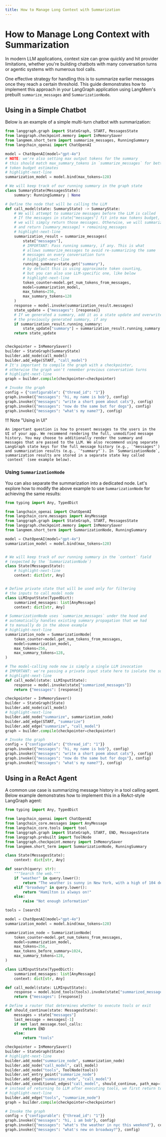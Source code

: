 ```yaml
---
title: How to Manage Long Context with Summarization
---
```


# How to Manage Long Context with Summarization

In modern LLM applications, context size can grow quickly and hit provider limitations, whether you're building chatbots with many conversation turns or agentic systems with numerous tool calls.

One effective strategy for handling this is to summarize earlier messages once they reach a certain threshold. This guide demonstrates how to implement this approach in your LangGraph application using LangMem's prebuilt `summarize_messages` and `SummarizationNode`.

## Using in a Simple Chatbot

Below is an example of a simple multi-turn chatbot with summarization:

```python
from langgraph.graph import StateGraph, START, MessagesState
from langgraph.checkpoint.memory import InMemorySaver
from langmem.short_term import summarize_messages, RunningSummary
from langchain_openai import ChatOpenAI

model = ChatOpenAI(model="gpt-4o")
# NOTE: we're also setting max output tokens for the summary
# this should match max_summary_tokens in `summarize_messages` for better
# token budget estimates
# highlight-next-line
summarization_model = model.bind(max_tokens=128)

# We will keep track of our running summary in the graph state
class SummaryState(MessagesState):
    summary: RunningSummary | None

# Define the node that will be calling the LLM
def call_model(state: SummaryState) -> SummaryState:
    # We will attempt to summarize messages before the LLM is called
    # If the messages in state["messages"] fit into max tokens budget,
    # we will simply return those messages. Otherwise, we will summarize
    # and return [summary_message] + remaining_messages
    # highlight-next-line
    summarization_result = summarize_messages(
        state["messages"],
        # IMPORTANT: Pass running summary, if any. This is what
        # allows summarize_messages to avoid re-summarizing the same
        # messages on every conversation turn
        # highlight-next-line
        running_summary=state.get("summary"),
        # by default this is using approximate token counting,
        # but you can also use LLM-specific one, like below
        # highlight-next-line
        token_counter=model.get_num_tokens_from_messages,
        model=summarization_model, 
        max_tokens=256,
        max_summary_tokens=128
    )
    response = model.invoke(summarization_result.messages)
    state_update = {"messages": [response]}
    # If we generated a summary, add it as a state update and overwrite
    # the previously generated summary, if any
    if summarization_result.running_summary:
        state_update["summary"] = summarization_result.running_summary
    return state_update


checkpointer = InMemorySaver()
builder = StateGraph(SummaryState)
builder.add_node(call_model)
builder.add_edge(START, "call_model")
# It's important to compile the graph with a checkpointer,
# otherwise the graph won't remember previous conversation turns
# highlight-next-line
graph = builder.compile(checkpointer=checkpointer)

# Invoke the graph
config = {"configurable": {"thread_id": "1"}}
graph.invoke({"messages": "hi, my name is bob"}, config)
graph.invoke({"messages": "write a short poem about cats"}, config)
graph.invoke({"messages": "now do the same but for dogs"}, config)
graph.invoke({"messages": "what's my name?"}, config)
```

!!! Note "Using in UI"

    An important question is how to present messages to the users in the UI of your app. We recommend rendering the full, unmodified message history. You may choose to additionally render the summary and messages that are passed to the LLM. We also recommend using separate LangGraph state keys for the full message history (e.g., `"messages"`) and summarization results (e.g., `"summary"`). In `SummarizationNode`, summarization results are stored in a separate state key called `context` (see example below).

### Using `SummarizationNode`

You can also separate the summarization into a dedicated node. Let's explore how to modify the above example to use `SummarizationNode` for achieving the same results:

```python
from typing import Any, TypedDict

from langchain_openai import ChatOpenAI
from langchain_core.messages import AnyMessage
from langgraph.graph import StateGraph, START, MessagesState
from langgraph.checkpoint.memory import InMemorySaver
from langmem.short_term import SummarizationNode, RunningSummary

model = ChatOpenAI(model="gpt-4o")
summarization_model = model.bind(max_tokens=128)


# We will keep track of our running summary in the `context` field
# (expected by the `SummarizationNode`)
class State(MessagesState):
    # highlight-next-line
    context: dict[str, Any]


# Define private state that will be used only for filtering
# the inputs to call_model node
class LLMInputState(TypedDict):
    summarized_messages: list[AnyMessage]
    context: dict[str, Any]

# SummarizationNode uses `summarize_messages` under the hood and
# automatically handles existing summary propagation that we had
# to manually do in the above example 
# highlight-next-line
summarization_node = SummarizationNode(
    token_counter=model.get_num_tokens_from_messages,
    model=summarization_model,
    max_tokens=256,
    max_summary_tokens=128,
)

# The model-calling node now is simply a single LLM invocation
# IMPORTANT: we're passing a private input state here to isolate the summarization
# highlight-next-line
def call_model(state: LLMInputState):
    response = model.invoke(state["summarized_messages"])
    return {"messages": [response]}

checkpointer = InMemorySaver()
builder = StateGraph(State)
builder.add_node(call_model)
# highlight-next-line
builder.add_node("summarize", summarization_node)
builder.add_edge(START, "summarize")
builder.add_edge("summarize", "call_model")
graph = builder.compile(checkpointer=checkpointer)

# Invoke the graph
config = {"configurable": {"thread_id": "1"}}
graph.invoke({"messages": "hi, my name is bob"}, config)
graph.invoke({"messages": "write a short poem about cats"}, config)
graph.invoke({"messages": "now do the same but for dogs"}, config)
graph.invoke({"messages": "what's my name?"}, config)
```

## Using in a ReAct Agent

A common use case is summarizing message history in a tool calling agent. Below example demonstrates how to implement this in a ReAct-style LangGraph agent:

```python
from typing import Any, TypedDict

from langchain_openai import ChatOpenAI
from langchain_core.messages import AnyMessage
from langchain_core.tools import tool
from langgraph.graph import StateGraph, START, END, MessagesState
from langgraph.prebuilt import ToolNode
from langgraph.checkpoint.memory import InMemorySaver
from langmem.short_term import SummarizationNode, RunningSummary

class State(MessagesState):
    context: dict[str, Any]

def search(query: str):
    """Search the web."""
    if "weather" in query.lower():
        return "The weather is sunny in New York, with a high of 104 degrees."
    elif "broadway" in query.lower():
        return "Hamilton is always on!"
    else:
        raise "Not enough information"

tools = [search]

model = ChatOpenAI(model="gpt-4o")
summarization_model = model.bind(max_tokens=128)

summarization_node = SummarizationNode(
    token_counter=model.get_num_tokens_from_messages,
    model=summarization_model,
    max_tokens=256,
    max_tokens_before_summary=1024,
    max_summary_tokens=128,
)

class LLMInputState(TypedDict):
    summarized_messages: list[AnyMessage]
    context: dict[str, Any]

def call_model(state: LLMInputState):
    response = model.bind_tools(tools).invoke(state["summarized_messages"])
    return {"messages": [response]}

# Define a router that determines whether to execute tools or exit
def should_continue(state: MessagesState):
    messages = state["messages"]
    last_message = messages[-1]
    if not last_message.tool_calls:
        return END
    else:
        return "tools"

checkpointer = InMemorySaver()
builder = StateGraph(State)
# highlight-next-line
builder.add_node("summarize_node", summarization_node)
builder.add_node("call_model", call_model)
builder.add_node("tools", ToolNode(tools))
builder.set_entry_point("summarize_node")
builder.add_edge("summarize_node", "call_model")
builder.add_conditional_edges("call_model", should_continue, path_map=["tools", END])
# instead of returning to LLM after executing tools, we first return to the summarization node
# highlight-next-line
builder.add_edge("tools", "summarize_node")
graph = builder.compile(checkpointer=checkpointer)

# Invoke the graph
config = {"configurable": {"thread_id": "1"}}
graph.invoke({"messages": "hi, i am bob"}, config)
graph.invoke({"messages": "what's the weather in nyc this weekend"}, config)
graph.invoke({"messages": "what's new on broadway?"}, config)
```